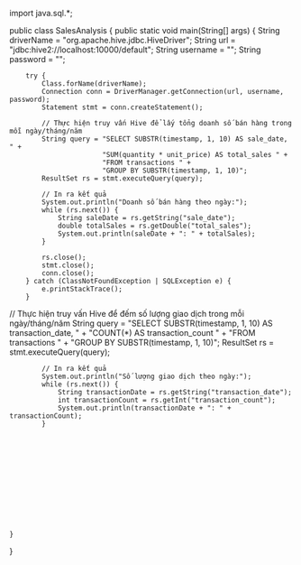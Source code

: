 import java.sql.*;

public class SalesAnalysis {
    public static void main(String[] args) {
        String driverName = "org.apache.hive.jdbc.HiveDriver";
        String url = "jdbc:hive2://localhost:10000/default";
        String username = "";
        String password = "";

        try {
            Class.forName(driverName);
            Connection conn = DriverManager.getConnection(url, username, password);
            Statement stmt = conn.createStatement();

            // Thực hiện truy vấn Hive để lấy tổng doanh số bán hàng trong mỗi ngày/tháng/năm
            String query = "SELECT SUBSTR(timestamp, 1, 10) AS sale_date, " +
                           "SUM(quantity * unit_price) AS total_sales " +
                           "FROM transactions " +
                           "GROUP BY SUBSTR(timestamp, 1, 10)";
            ResultSet rs = stmt.executeQuery(query);

            // In ra kết quả
            System.out.println("Doanh số bán hàng theo ngày:");
            while (rs.next()) {
                String saleDate = rs.getString("sale_date");
                double totalSales = rs.getDouble("total_sales");
                System.out.println(saleDate + ": " + totalSales);
            }

            rs.close();
            stmt.close();
            conn.close();
        } catch (ClassNotFoundException | SQLException e) {
            e.printStackTrace();
        }


   // Thực hiện truy vấn Hive để đếm số lượng giao dịch trong mỗi ngày/tháng/năm
            String query = "SELECT SUBSTR(timestamp, 1, 10) AS transaction_date, " +
                           "COUNT(*) AS transaction_count " +
                           "FROM transactions " +
                           "GROUP BY SUBSTR(timestamp, 1, 10)";
            ResultSet rs = stmt.executeQuery(query);

            // In ra kết quả
            System.out.println("Số lượng giao dịch theo ngày:");
            while (rs.next()) {
                String transactionDate = rs.getString("transaction_date");
                int transactionCount = rs.getInt("transaction_count");
                System.out.println(transactionDate + ": " + transactionCount);
            }












        
    }
}

